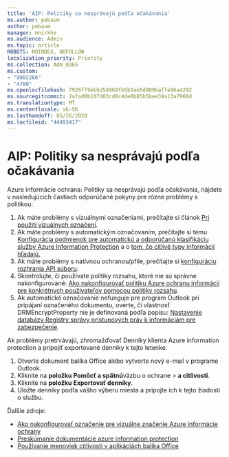 ```yaml
---
title: 'AIP: Politiky sa nesprávajú podľa očakávania'
ms.author: pebaum
author: pebaum
manager: mnirkhe
ms.audience: Admin
ms.topic: article
ROBOTS: NOINDEX, NOFOLLOW
localization_priority: Priority
ms.collection: Adm_O365
ms.custom:
- "9002266"
- "4780"
ms.openlocfilehash: 7926ff9ebbd54969fb5b3ae5d909baffe96a4292
ms.sourcegitcommit: 2afad0b107d03cd8c4de0b85b5bee38a13a7960d
ms.translationtype: MT
ms.contentlocale: sk-SK
ms.lasthandoff: 05/26/2020
ms.locfileid: "44493417"
---
```

# <a name="aip-policies-not-behaving-as-expected"></a>AIP: Politiky sa nesprávajú podľa očakávania

Azure informácie ochrana: Politiky sa nesprávajú podľa očakávania, nájdete v nasledujúcich častiach odporúčané pokyny pre rôzne problémy s politikou:

1. Ak máte problémy s vizuálnymi označeniami, prečítajte si článok [Pri použití vizuálnych označení](https://docs.microsoft.com/azure/information-protection/configure-policy-markings#when-visual-markings-are-applied).
2. Ak máte problémy s automatickým označovaním, prečítajte si tému [Konfigurácia podmienok pre automatickú a odporúčanú klasifikáciu služby Azure Information Protection](https://docs.microsoft.com/azure/information-protection/configure-policy-classification) a o [tom, čo citlivé typy informácií hľadajú.](https://docs.microsoft.com/office365/securitycompliance/what-the-sensitive-information-types-look-for)
3. Ak máte problémy s natívnou ochranou/pfile, prečítajte si [konfiguráciu rozhrania API súboru](https://docs.microsoft.com/azure/information-protection/develop/file-api-configuration).
4. Skontrolujte, či používate politiky rozsahu, ktoré nie sú správne nakonfigurované: [Ako nakonfigurovať politiku Azure ochranu informácií pre konkrétnych používateľov pomocou politiky rozsahu](https://docs.microsoft.com/azure/information-protection/configure-policy-scope).
5. Ak automatické označovanie nefunguje pre program Outlook pri pripájaní označeného dokumentu, overte, či vlastnosť DRMEncryptProperty nie je definovaná podľa popisu: [Nastavenie databázy Registry správy prístupových práv k informáciám pre zabezpečenie](https://docs.microsoft.com/deployoffice/security/protect-sensitive-messages-and-documents-by-using-irm-in-office#office-2016-irm-registry-key-options).

Ak problémy pretrvávajú, zhromažďovať Denníky klienta Azure information protection a pripojiť exportované denníky k tejto letenke.

1. Otvorte dokument balíka Office alebo vytvorte nový e-mail v programe Outlook.
2. Kliknite na **položku Pomôcť a spätnú**väzbu o ochrane  >  **a citlivosti**.
3. Kliknite na **položku Exportovať denníky**.
4. Uložte denníky podľa vášho výberu miesta a pripojte ich k tejto žiadosti o službu.

Ďalšie zdroje:

- [Ako nakonfigurovať označenie pre vizuálne značenie Azure informácie ochrany](https://docs.microsoft.com/azure/information-protection/configure-policy-markings)
- [Preskúmanie dokumentácie azure information protection](https://docs.microsoft.com/azure/information-protection/what-is-information-protection)
- [Používanie menoviek citlivosti v aplikáciách balíka Office](https://docs.microsoft.com/microsoft-365/compliance/sensitivity-labels-office-apps)

